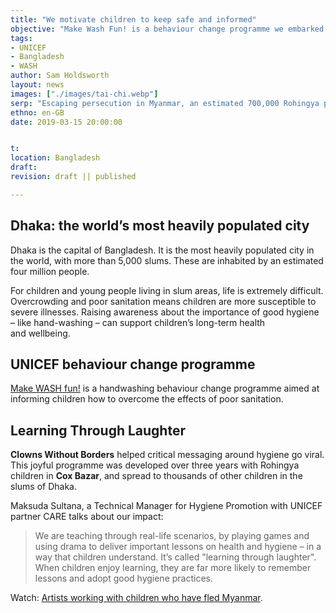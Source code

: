 ```yaml
---
title: "We motivate children to keep safe and informed"
objective: "Make Wash Fun! is a behaviour change programme we embarked on with <b>UNICEF</b>, over 3 years. We brought our approach to hand washing in <b>Cox’s Bazar, Dhaka</b> and developed a movement which continues to be shared across Bangladesh with thousands of&nbsp;children."
tags:
- UNICEF
- Bangladesh
- WASH
author: Sam Holdsworth
layout: news
images: ["./images/tai-chi.webp"]
serp: "Escaping persecution in Myanmar, an estimated 700,000 Rohingya people fled to Bangladesh & now live in refugee camps, working with UNICEF we implemented a successful behaviour change programme."
ethno: en-GB
date: 2019-03-15 20:00:00


t:
location: Bangladesh
draft:
revision: draft || published

---
```


<!--
# Partner name
> important endorsement
## About the partnership
- why is this a just cause?
- what is THIS partner's vision for the future?
- how do we meet their goals?
## Technical criteria
- tracking and monitoring
- accountability
- people
-->



## Dhaka: the world’s most heavily populated&nbsp;city

<!--
Escaping persecution in Myanmar, an estimated 700,000 Rohingya people fled to Bangladesh and now live in refugee camps near **Cox’s Bazar,&nbsp;Dhaka**.
-->

Dhaka is the capital of Bangladesh. It is the most heavily populated city in the world, with more than 5,000 slums.
These are inhabited by an estimated four million&nbsp;people.

For <!-- families, -->children and young people living in slum areas, life is extremely difficult. Overcrowding and poor sanitation means children are more susceptible to severe illnesses. Raising awareness about the importance of good hygiene – like hand-washing – can support children’s long-term health and&nbsp;wellbeing.

## UNICEF behaviour change programme

[Make WASH fun!](https://www.unicef.org/rosa/stories/rohingya-children-become-hygiene-promotion-ambassadors-during-covid-19-response-coxs-bazar) is a handwashing behaviour change programme aimed at informing children how to overcome the effects of poor&nbsp;sanitation.

## Learning Through Laughter

**Clowns Without Borders** helped critical messaging around hygiene go viral. This joyful programme was developed over three years with Rohingya children in **Cox Bazar**, and spread to thousands of other children in the slums of&nbsp;Dhaka.

<!--
> The magic ingredient? Play.
**Play** helps children learn about themselves, each other and the world. It strengthens their bodies and their brains. It opens children up to new experiences and provides fertile ground for developing skills. It’s the best and most exciting way to learn.
-->

Maksuda Sultana, a Technical Manager for Hygiene Promotion with UNICEF partner CARE talks about our impact:

> We are teaching through real-life scenarios, by playing games and using drama to deliver important lessons on health and hygiene – in a way that children understand. It’s called "learning through laughter". When children enjoy learning, they are far more likely to remember lessons and adopt good hygiene practices.

<script>import Youtube from '$lib/Youtube.svelte';</script>
<Youtube watchID='MhdrEDr2MjI'/>

Watch: [Artists working with children who have fled Myanmar](https://www.youtube.com/watch?v=MhdrEDr2MjI)<!--, on the&nbsp;BBC -->.

<!--
# A network of clowns brings laughter to Rohingya camps
- from: https://www.devex.com/news/a-network-of-clowns-brings-laughter-to-rohingya-camps-94416

![Clowns entertain children](https://res.cloudinary.com/devex/image/fetch/c_scale,f_auto,q_auto,w_720/https://lh4.googleusercontent.com/dAYnBo22WcBfVgEXOW54z_DLMsnMaTPJFNTPTYkSiIBZrEUbNitxHKzqucvwXyC-iAo79-waMojMvH809eYYP9jIH9XumUPcwi4aBrPvwWDho_96HX8dpzFgOubScoSNntKEJOMt "Clowns entertain children in Cox’s Bazar in Bangladesh. Photo by: Edward Morgan")

COX’S BAZAR, Bangladesh — On a hot December afternoon, four clowns wait patiently for children to settle down. The teachers are struggling to bring order amongst the 500-odd children, who are transfixed. Some have their mouths open and others sit down without taking their eyes off the clowns — sometimes plopping onto a friend’s lap, adding to the commotion.

The children live in Kutupalong-Balukhali camp, the world’s largest refugee settlement, that stretches south from Cox’s Bazar, Bangladesh. None of them have seen a clown in real life — until now.

> What we bring cannot be measured, but it is undeniable that laughter prolongs lives. It is, after all, the best medicine.

<cite>Nicholas Mamba, clown, Clowns Without Borders</cite>

The show itself is over the top, with exaggerated sloppiness, magic tricks, and juggling routines. There are many pratfalls — the technical term for a staged tumble — for comic effect. The clowns play for awkwardness intentionally, and it gets a laugh every time. The show is held in a “child-friendly space,” a version of playschools with open areas, but set inside a refugee camp. The clowns wear goofy clothes, but no makeup. Just a big red nose.

In Myanmar, where many of these children were born, the Rohingya Muslim community was subjected to state-backed violence, which the United Nations has declared a “textbook example of ethnic cleansing.” More than 740,000 Rohingya have fled across the border to Bangladesh since August 2017. The total number of Rohingya refugees now stands at 909,840. Nearly 498,700 — or 55 percent — are children, now living in a refugee camp the size of a small city, with few schools or playgrounds, and often saddled with responsibilities of household chores such as collecting firewood or working as day laborers.

Not today though. Today, they are here to watch clowns.

## A global network of clowns

Two of the four clowns, Jonas Sjögren and Nicholas Mamba, are visiting the camp for the second time. It’s been almost 11 months since their first visit, and they are pleasantly surprised that the children remember them.

“Every person in the camp is worth coming back to,” said Mamba, a clown from Swaziland, on his second expedition to the Rohingya camps. Rohingya refugees are used to celebrities visiting the camps, but it is the clowns who truly enjoy unparalleled celebrity status.

“We got out of the car, and hundreds of kids were screaming and running towards us. They recognized us instantly. We were not even wearing the red noses,” Sjögren said. Within minutes, a ripple went through the camps: “Each kid’s excited scream attracted 10 more. Before we knew, hundreds of kids were running at us,” he recalled.

Excited screams from children, thunderous applause, and roaring laughter are all rare commodities in a refugee camp. It makes these workshops and performances precious.

https://www.youtube.com/watch?v=UqI0DVwBlK8
**Clowns Without Borders performs in Rohingya refugee camps. Via YouTube.**

The teachers eventually impose order, and the show begins.

The jokes are elementary. In one case, the routine simply involves a farting noise and the audience is helpless with laughter. “We were singing a song and we made a farting noise. One girl, in particular, could not stop laughing. I sincerely believe, in that moment — reduced to a little pile of laughter —she isn’t aware she is in the middle of a humanitarian crisis,” Sjögren said.

For the last 20 years, Clowns Without Borders, a global network of clowns, has been working in places that are in dire need of laughter: “Doctors Without Borders helps people survive. We teach them to live on. We don’t come with candy or medicines. What we bring cannot be measured, but it is undeniable that laughter prolongs lives. It is, after all, the best medicine,” Mamba added.

The organization was founded by a legend among clowns: Tortell Poltrona, who was invited to perform in a refugee camp in Croatia, created as a result of the Yugoslav Wars in the ‘90s. The Spanish clown’s performance unexpectedly attracted audiences of more than 700 children, making Poltrona realize that there was a great need for clowns in crisis situations. Poltrona grew up in Spain under the Franco dictatorship, and he considered clowning to be a creative way to help children suffering from post-traumatic stress disorder express themselves without having to rely on words.

Since then, CWB has worked with the [UN Refugee Agency](https://www.devex.com/organizations/united-nations-high-commissioner-for-refugees-unhcr-46715) to offer humor and art as a means of psychological support to communities that have suffered trauma.

<aside>
[Opinion: Refugee children need more than water, food, and shelter](https://www.devex.com/news/opinion-refugee-children-need-more-than-water-food-and-shelter-94225)

Lego Foundation CEO John Goodwin explores how providing for refugee children must go beyond basic survival needs. Children's lifelong development and learning are determined by a key ingredient: play.
</aside>

## Filling a void

In the Rohingya community, clowning has emerged as a creative resource to help children who are dealing with trauma. In the camps, the impact of their experiences manifests itself amongst children in unexpected ways every day. Sjögren gave an example of a child who flinched when the clown raised his hand to wave at him.

Traumatic stress can be associated with lasting changes in the brain, particularly for children. During the targeted violence in 2017, some of the Rohingya children saw their family members being tortured, raped, and murdered.

One in 2 Rohingya children who fled to Bangladesh were orphaned by violence, while more than 6,000 children living in Cox’s Bazar are alone or have to fend for themselves, according to a study by Save The Children. Education and psychosocial support for the children — now being referred to as a “lost generation” by UNICEF — has emerged as a priority area for aid agencies.

“We are talking about children who climbed a mountain, barefoot and hungry to get here. They are strong and resilient. They are motivated to learn new things,” said Charbel El Hajj, who works with Terre Des Hommes, a Swiss children’s aid organization working on child protection and psychosocial support.

Unable to verbalize their feelings, traumatized children may experience chronic stress, vigilance, fear, and irritation, according to El Hajj.

A performance by the clowns will not remedy any of that — not today anyway. But it will briefly allow the children to experience something different. “Laughter opens something very fundamental in people. If we open that door in a safe place, it creates resilience and empowers the healing process,” Mamba said.



![Children react to clowns](https://res.cloudinary.com/devex/image/fetch/c_scale,f_auto,q_auto,w_720/https://lh4.googleusercontent.com/d0wAf_lSqLWVpiu-eacNJUDoyU3SQPdtc3oiAnT4kEUUM5qv7D60nW9kY_fuux3Rnqo1C0tOOqMvIc5ktX58scdWU-jmqzFGN-0ne65ZRntc2jiSSdREmeofmwOBDxBI-umfx6sH "Children react to clowns in Bangladesh. Photo by: Edward Morgan")

## Learning by laughing

Performances are not entirely without lessons, though. Aid organizations such as TDH, which collaborates with clowns and brings them to the camps, weave messages about sanitation and personal hygiene; trust-building exercises; and motor skill development into the performance.

Avenues for formal education are rare in the Rohingya refugee camps. Rohingya families and Bangladeshi officials have criticized the U.N.-backed humanitarian operation — which has received $655 million in international aid over the last year — for providing inadequate classrooms and curriculum. The curriculum to be taught during 2019-2020 is still being finalized.

“The competency-based learning framework and approach is gradually being introduced in the camps,” said Frederic Vincent, who heads education sector activities inside the camps for UNICEF. New learning materials are being piloted and a planned rollout for all children is likely to be completed by March 2019, he said.

In absence of formal education, nonformal education imparted during CWB performances fills a critical void that helps children cope with the realities of life as a refugee. The clowns conduct workshops for children on behalf of aid organizations, whose employees are trained to continue the lessons after they leave. The messages are simple: Work in a team, learn to trust each other, trust this space.

“If they build a human pyramid and it starts to shake, we teach them how to slow down, disentangle, and do it without hurting each other. The children fall a lot but they learn along the way, form closer friendships,” Sjögren explained.

Midway through the show, the clowns realize that adults have lined up on elevated roads around the play area, so they start playing to the older audience as well.

“The parents are happy because their children go back home smiling. It is a rare thing in the camps,” said Tania Nachrin, psychosocial support coordinator at TDH. A day after the clowns leave, every returning child has the same question: When will they be back?

The day the clowns performed fueled conversation for months after the show. It was one of the few days when Rohingya children were not refugee children, queuing up to collect food coupons, medicine, or shelter supplies. They were just children, for a brief second, in the middle of a humanitarian crisis.

About the Author: Vidya Krishnan
Vidya Krishnan is a Mumbai-based freelance journalist who writes about health, human rights, and gender in South Asia.

-->








<!--
t:
location: Bangladesh
draft:
revision: draft || published
-->
<!--
objective: highlight Partner's humanitarian objective for the location.
serp: subheader and ecerpt from Search Engine Results Page entry
ethno: compounding language encoding, region or target locale.
  - short form of `ethnologue`, encompasing isolate, creole or locale.

#
tags:
- "Cox’s Bazar, Dhaka"
date format: `YYYY-MM-DD`
layout: person || article || blog || default
true: published || draft
doc: version, context, revision,
{title} content
-->

<!-- Documentation:  -->
<!--script context="module">
  export let metadata = {
    title: "Make WASH fun!",
    author: "Sam Holdsworth"
  };
</script-->

<!-- <script>
  import Component from './Component.svelte';
</script>

<Component>
{@html title}
{@html serp}
</Component> -->
